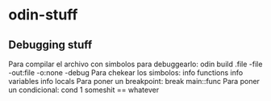 # odin-stuff


## Debugging stuff
Para compilar el archivo con simbolos para debuggearlo:
    odin build .file -file -out:file -o:none -debug
Para chekear los simbolos:
    info functions
    info variables
    info locals
Para poner un breakpoint:
    break main::func
Para poner un condicional:
    cond 1 someshit == whatever


